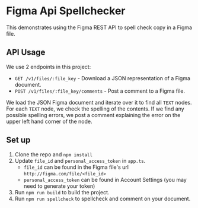 # Figma Api Spellchecker

This demonstrates using the Figma REST API to spell check copy
in a Figma file.

## API Usage

We use 2 endpoints in this project:

- `GET /v1/files/:file_key` - Download a JSON representation of a Figma document.
- `POST /v1/files/:file_key/comments` - Post a comment to a Figma file.

We load the JSON Figma document and iterate over it to find all `TEXT` nodes. For 
each `TEXT` node, we check the spelling of the contents. If we find any possible
spelling errors, we post a comment explaining the error on the upper left hand
 corner of the node. 
 
## Set up

1. Clone the repo and `npm install`
2. Update `file_id` and `personal_access_token` in `app.ts`. 
    - `file_id` can be found in the Figma file's url `http://figma.com/file/<file_id>`
    - `personal_access_token` can be found in Account Settings (you may need to generate your token)
3. Run `npm run build` to build the project.
4. Run `npm run spellcheck` to spellcheck and comment on your document.
